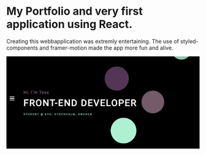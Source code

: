 # My Portfolio and very first application using React.

Creating this webbapplication was extremly entertaining. The use of styled-components and framer-motion made the app more fun and alive. 


<a href="https://github.com"><img src="https://github.com/tbjargrim/My-Portfolio/blob/main/src/Components/Images/ScrennShot.jpg" alt="First view" border="0" /></a>

<a href="https://github.com/tbjargrim/My-Portfolio/blob/main/src/Components/Images/Screenshot2.jpg" alt="View of contactpage" border="0" /></a>